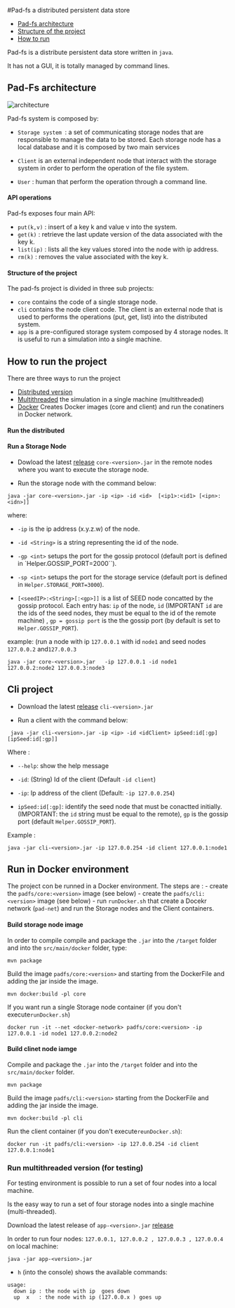 #Pad-fs a distributed persistent data store 

  - [Pad-fs architecture](#arch)
  - [Structure of the project](#structure)
  - [How to run](#run)

Pad-fs is a distribute persistent data store written in `java`. 

It has not a GUI, it is totally managed by command lines.

## <a name="arch"></a> Pad-Fs architecture 

![architecture](https://cloud.githubusercontent.com/assets/9201530/15389916/745e2008-1db9-11e6-9d90-fba983478c69.png)

Pad-fs system is composed by:
- `Storage system `: a set of communicating storage nodes that are responsible
to manage the data to be stored. Each storage node has a local database and it is
composed by two main services

- `Client` is an external independent node that interact with the storage system
in order to perform the operation of the file system. 

- `User` : human that perform the operation through a command line.

#### API operations
Pad-fs exposes four main API:
- `put(k,v)` : insert of a key k and value v into the system.
- `get(k)` : retrieve the last update version of the data associated with the key k.
- `list(ip)` : lists all the key values stored into the node with ip address.
- `rm(k)` : removes the value associated with the key k.

#### <a name="structure"></a> Structure of the project
The pad-fs project is divided in three sub projects:
- `core` contains the code of a single storage node.
- `cli` contains the node client code. The client is an external node that is used to performs the operations (put, get, list) into the distributed system.
-  `app` is a pre-configured  storage system composed by 4 storage nodes. It is useful to run a simulation into a single machine.


## <a name="run"></a> How to run the project

There are three ways to run the project
- [Distributed version](#runD)
- [Multithreaded](#app) the simulation in a single machine (multithreaded)
- [Docker](#docker) Creates Docker images (core and client) and run the conatiners in Docker network.


#### <a name="runD"></a> Run the distributed 

#### Run a Storage Node

- Dowload the  latest  [release](https://github.com/dido18/PAD-FileSystem/releases) `core-<version>.jar`
in the remote nodes where you want to execute the storage node.

- Run the storage node with the command below:  

`java -jar core-<version>.jar -ip <ip> -id <id>  [<ip1>:<id1> [<ipn>:<idn>]]`

where:
- `-ip` is the ip address (x.y.z.w) of the node.

- `-id <String>` is a string representing the id of the node.

- `-gp <int>` setups the port for the gossip protocol (default port is defined in `Helper.GOSSIP_PORT=2000``).

- `-sp <int>` setups the port for the storage service (default port is defined in `Helper.STORAGE_PORT=3000`).

- `[<seedIP>:<String>[:<gp>]]` is a list of SEED node concatted by the gossip protocol. Each entry has: `ip` of the node, `id` (IMPORTANT `id` are the ids of the seed nodes, they must be equal to the id of the remote machine) ,  `gp = gossip port` is the the gossip port (by default is set to `Helper.GOSSIP_PORT`).

example: (run a node with ip `127.0.0.1` with id `node1` and seed nodes `127.0.0.2` and`127.0.0.3`

`java -jar core-<version>.jar   -ip 127.0.0.1 -id node1  127.0.0.2:node2 127.0.0.3:node3`


## Cli project

- Download the latest [release](https://github.com/dido18/PAD-FileSystem/releases) `cli-<version>.jar`

- Run a client with the command below: 

` java -jar cli-<version>.jar -ip <ip> -id <idClient> ipSeed:id[:gp] [ipSeed:id[:gp]]`

Where :
  - `--help`: show the help message
  - `-id`: (String) Id of the client (Default  `-id client`)
  - `-ip`: Ip address of the client (Default: `-ip 127.0.0.254`)

  - `ipSeed:id[:gp]`: identify the seed node that must be conactted initially. (IMPORTANT: the `id`  string must be equal to the remote), `gp` is the gossip port (default `Helper.GOSSIP_PORT`).

Example :

`java -jar cli-<version>.jar -ip 127.0.0.254 -id client 127.0.0.1:node1`

## <a name="structure"></a> Run in Docker environment

The project con be runned in a Docker environment.
The steps are :
    - create the `padfs/core:<version>` image (see below)
    - create the `padfs/cli:<version>` image (see below)
    - run `runDocker.sh` that create a Docekr network (`pad-net`) and run the Storage nodes and the Client containers.

#### Build storage node image

In order to compile compile and package the `.jar` into the `/target` folder and into the `src/main/docker` folder, type:

`mvn package`

Build the image `padfs/core:<version>` and starting from the DockerFile and adding the jar inside the image.

`mvn docker:build -pl core`

If you want run a single Storage node container (if you don't execute`runDocker.sh`)

`docker run -it --net <docker-network> padfs/core:<version> -ip 127.0.0.1 -id node1 127.0.0.2:node2`

#### Build clinet node iamge

Compile and package the `.jar` into the `/target` folder and into the `src/main/docker` folder.

`mvn package`

Build the image `padfs/cli:<version>` starting from the DockerFile and adding the jar inside the image.

`mvn docker:build -pl cli`

Run the client container (if you don't execute`reunDocker.sh`):

`docker run -it padfs/cli:<version> -ip 127.0.0.254 -id client 127.0.0.1:node1`

### <a id="app"> </a> Run multithreaded version (for testing)
For testing environment is possible to run a set of four nodes into a local machine.

Is the easy way to run a set of four storage nodes into a single machine (multi-threaded).

Download the latest release of `app-<version>.jar` [release](https://github.com/dido18/PAD-FileSystem/releases)

In order to run four nodes: `127.0.0.1, 127.0.0.2 , 127.0.0.3 , 127.0.0.4` on local machine:

`java -jar app-<version>.jar `

- `h` (into the console) shows the available commands:
```
usage: 
  down ip : the node with ip  goes down 
  up  x   : the node with ip (127.0.0.x ) goes up 
```
